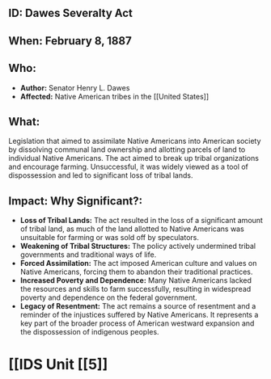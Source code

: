## ID: Dawes Severalty Act

## When: February 8, 1887

## Who:
* **Author:** Senator Henry L. Dawes
* **Affected:** Native American tribes in the [[United States]]

## What:
Legislation that aimed to assimilate Native Americans into American society by dissolving communal land ownership and allotting parcels of land to individual Native Americans.  The act aimed to break up tribal organizations and encourage farming.  Unsuccessful, it was widely viewed as a tool of dispossession and led to significant loss of tribal lands.

## Impact: Why Significant?:
* **Loss of Tribal Lands:** The act resulted in the loss of a significant amount of tribal land, as much of the land allotted to Native Americans was unsuitable for farming or was sold off by speculators.
* **Weakening of Tribal Structures:** The policy actively undermined tribal governments and traditional ways of life.
* **Forced Assimilation:**  The act imposed American culture and values on Native Americans, forcing them to abandon their traditional practices.
* **Increased Poverty and Dependence:** Many Native Americans lacked the resources and skills to farm successfully, resulting in widespread poverty and dependence on the federal government.
* **Legacy of Resentment:** The act remains a source of resentment and a reminder of the injustices suffered by Native Americans.  It represents a key part of the broader process of American westward expansion and the dispossession of indigenous peoples.

# [[IDS Unit [[5]]